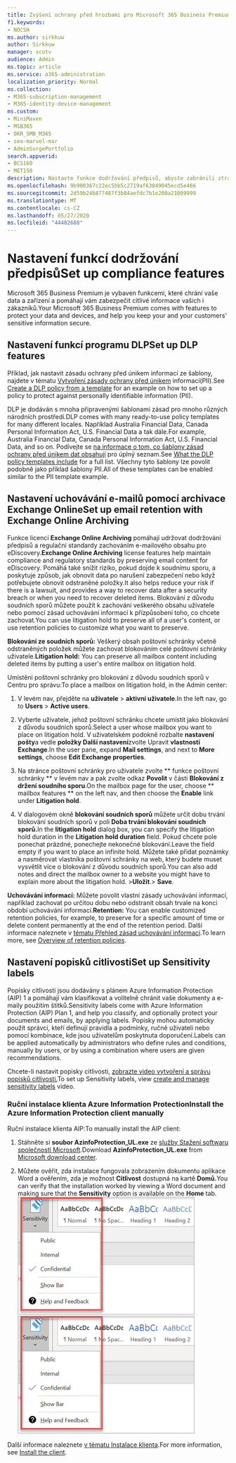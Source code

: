 ```yaml
---
title: Zvýšení ochrany před hrozbami pro Microsoft 365 Business Premium
f1.keywords:
- NOCSH
ms.author: sirkkuw
author: Sirkkuw
manager: scotv
audience: Admin
ms.topic: article
ms.service: o365-administration
localization_priority: Normal
ms.collection:
- M365-subscription-management
- M365-identity-device-management
ms.custom:
- MiniMaven
- MSB365
- OKR_SMB_M365
- seo-marvel-mar
- AdminSurgePortfolio
search.appverid:
- BCS160
- MET150
description: Nastavte funkce dodržování předpisů, abyste zabránili ztrátě dat a zajistili bezpečnost citlivých informací vašich zákazníků.
ms.openlocfilehash: 9b900367c22ec5bb5c2719af63049045ecd5e466
ms.sourcegitcommit: 2d59b24b877487f3b84aefdc7b1e200a21009999
ms.translationtype: MT
ms.contentlocale: cs-CZ
ms.lasthandoff: 05/27/2020
ms.locfileid: "44402688"
---
```

# <a name="set-up-compliance-features"></a><span data-ttu-id="70d10-103">Nastavení funkcí dodržování předpisů</span><span class="sxs-lookup"><span data-stu-id="70d10-103">Set up compliance features</span></span>

<span data-ttu-id="70d10-104">Microsoft 365 Business Premium je vybaven funkcemi, které chrání vaše data a zařízení a pomáhají vám zabezpečit citlivé informace vašich i zákazníků.</span><span class="sxs-lookup"><span data-stu-id="70d10-104">Your Microsoft 365 Business Premium comes with features to protect your data and devices, and help you keep your and your customers' sensitive information secure.</span></span>

## <a name="set-up-dlp-features"></a><span data-ttu-id="70d10-105">Nastavení funkcí programu DLP</span><span class="sxs-lookup"><span data-stu-id="70d10-105">Set up DLP features</span></span>

<span data-ttu-id="70d10-106">Příklad, jak nastavit zásadu ochrany před únikem informací ze šablony, najdete v tématu [Vytvoření zásady ochrany před únikem](https://docs.microsoft.com/microsoft-365/compliance/create-a-dlp-policy-from-a-template) informací(PII).</span><span class="sxs-lookup"><span data-stu-id="70d10-106">See [Create a DLP policy from a template](https://docs.microsoft.com/microsoft-365/compliance/create-a-dlp-policy-from-a-template) for an example on how to set up a policy to protect against personally identifiable information (PII).</span></span> 
  
<span data-ttu-id="70d10-107">DLP je dodáván s mnoha připravenými šablonami zásad pro mnoho různých národních prostředí.</span><span class="sxs-lookup"><span data-stu-id="70d10-107">DLP comes with many ready-to-use policy templates for many different locales.</span></span> <span data-ttu-id="70d10-108">Například Australia Financial Data, Canada Personal Information Act, U.S. Financial Data a tak dále.</span><span class="sxs-lookup"><span data-stu-id="70d10-108">For example, Australia Financial Data, Canada Personal Information Act, U.S. Financial Data, and so on.</span></span> <span data-ttu-id="70d10-109">Podívejte se [na informace o tom, co šablony zásad ochrany před únikem dat obsahují](https://docs.microsoft.com/microsoft-365/compliance/what-the-dlp-policy-templates-include) pro úplný seznam.</span><span class="sxs-lookup"><span data-stu-id="70d10-109">See [What the DLP policy templates include](https://docs.microsoft.com/microsoft-365/compliance/what-the-dlp-policy-templates-include) for a full list.</span></span> <span data-ttu-id="70d10-110">Všechny tyto šablony lze povolit podobně jako příklad šablony PII.</span><span class="sxs-lookup"><span data-stu-id="70d10-110">All of these templates can be enabled similar to the PII template example.</span></span> 
  
## <a name="set-up-email-retention-with-exchange-online-archiving"></a><span data-ttu-id="70d10-111">Nastavení uchovávání e-mailů pomocí archivace Exchange Online</span><span class="sxs-lookup"><span data-stu-id="70d10-111">Set up email retention with Exchange Online Archiving</span></span>

 <span data-ttu-id="70d10-112">Funkce licencí **Exchange Online Archiving** pomáhají udržovat dodržování předpisů a regulační standardy zachováním e-mailového obsahu pro eDiscovery.</span><span class="sxs-lookup"><span data-stu-id="70d10-112">**Exchange Online Archiving** license features help maintain compliance and regulatory standards by preserving email content for eDiscovery.</span></span> <span data-ttu-id="70d10-113">Pomáhá také snížit riziko, pokud dojde k soudnímu sporu, a poskytuje způsob, jak obnovit data po narušení zabezpečení nebo když potřebujete obnovit odstraněné položky.</span><span class="sxs-lookup"><span data-stu-id="70d10-113">It also helps reduce your risk if there is a lawsuit, and provides a way to recover data after a security breach or when you need to recover deleted items.</span></span> <span data-ttu-id="70d10-114">Blokování z důvodu soudních sporů můžete použít k zachování veškerého obsahu uživatele nebo pomocí zásad uchovávání informací k přizpůsobení toho, co chcete zachovat.</span><span class="sxs-lookup"><span data-stu-id="70d10-114">You can use litigation hold to preserve all of a user's content, or use retention policies to customize what you want to preserve.</span></span>
  
<span data-ttu-id="70d10-115">**Blokování ze soudních sporů:** Veškerý obsah poštovní schránky včetně odstraněných položek můžete zachovat blokováním celé poštovní schránky uživatele.</span><span class="sxs-lookup"><span data-stu-id="70d10-115">**Litigation hold:** You can preserve all mailbox content including deleted items by putting a user's entire mailbox on litigation hold.</span></span> 
    
<span data-ttu-id="70d10-116">Umístění poštovní schránky pro blokování z důvodu soudních sporů v Centru pro správu:</span><span class="sxs-lookup"><span data-stu-id="70d10-116">To place a mailbox on litigation hold, in the Admin center:</span></span>
    
1. <span data-ttu-id="70d10-117">V levém nav, přejděte na **uživatele** \> **aktivní uživatele**.</span><span class="sxs-lookup"><span data-stu-id="70d10-117">In the left nav, go to **Users** \> **Active users**.</span></span>
    
2. <span data-ttu-id="70d10-118">Vyberte uživatele, jehož poštovní schránku chcete umístit jako blokování z důvodu soudních sporů.</span><span class="sxs-lookup"><span data-stu-id="70d10-118">Select a user whose mailbox you want to place on litigation hold.</span></span> <span data-ttu-id="70d10-119">V uživatelském podokně rozbalte **nastavení pošty**a vedle **položky Další nastavení**zvolte Upravit **vlastnosti Exchange**.</span><span class="sxs-lookup"><span data-stu-id="70d10-119">In the user pane, expand **Mail settings**, and next to **More settings**, choose **Edit Exchange properties**.</span></span>
    
3. <span data-ttu-id="70d10-120">Na stránce poštovní schránky pro uživatele zvolte \*\* funkce poštovní schránky \*\* v levém nav a pak zvolte odkaz **Povolit** v části **Blokování z držení soudního sporu**.</span><span class="sxs-lookup"><span data-stu-id="70d10-120">On the mailbox page for the user, choose \*\* mailbox features \*\* on the left nav, and then choose the **Enable** link under **Litigation hold**.</span></span>
    
4. <span data-ttu-id="70d10-121">V dialogovém okně **blokování soudních sporů** můžete určit dobu trvání blokování soudních sporů v poli **Doba trvání blokování soudních sporů.**</span><span class="sxs-lookup"><span data-stu-id="70d10-121">In the **litigation hold** dialog box, you can specify the litigation hold duration in the **Litigation hold duration** field.</span></span> <span data-ttu-id="70d10-122">Pokud chcete pole ponechat prázdné, ponechejte nekonečné blokování.</span><span class="sxs-lookup"><span data-stu-id="70d10-122">Leave the field empty if you want to place an infinite hold.</span></span> <span data-ttu-id="70d10-123">Můžete také přidat poznámky a nasměrovat vlastníka poštovní schránky na web, který budete muset vysvětlit více o blokování z důvodu soudních sporů.</span><span class="sxs-lookup"><span data-stu-id="70d10-123">You can also add notes and direct the mailbox owner to a website you might have to explain more about the litigation hold.</span></span> <span data-ttu-id="70d10-124">\>**Uložit**.</span><span class="sxs-lookup"><span data-stu-id="70d10-124">\> **Save**.</span></span>
    
<span data-ttu-id="70d10-125">**Uchovávání informací:** Můžete povolit vlastní zásady uchovávání informací, například zachovat po určitou dobu nebo odstranit obsah trvale na konci období uchovávání informací.</span><span class="sxs-lookup"><span data-stu-id="70d10-125">**Retention:** You can enable customized retention policies, for example, to preserve for a specific amount of time or delete content permanently at the end of the retention period.</span></span> <span data-ttu-id="70d10-126">Další informace naleznete v [tématu Přehled zásad uchovávání informací](https://docs.microsoft.com/microsoft-365/compliance/retention-policies).</span><span class="sxs-lookup"><span data-stu-id="70d10-126">To learn more, see [Overview of retention policies](https://docs.microsoft.com/microsoft-365/compliance/retention-policies).</span></span>

## <a name="set-up-sensitivity-labels"></a><span data-ttu-id="70d10-127">Nastavení popisků citlivosti</span><span class="sxs-lookup"><span data-stu-id="70d10-127">Set up Sensitivity labels</span></span>

<span data-ttu-id="70d10-128">Popisky citlivosti jsou dodávány s plánem Azure Information Protection (AIP) 1 a pomáhají vám klasifikovat a volitelně chránit vaše dokumenty a e-maily použitím štítků.</span><span class="sxs-lookup"><span data-stu-id="70d10-128">Sensitivity labels come with Azure Information Protection (AIP) Plan 1, and help you classify, and optionally protect your documents and emails, by applying labels.</span></span> <span data-ttu-id="70d10-129">Popisky mohou automaticky použít správci, kteří definují pravidla a podmínky, ručně uživateli nebo pomocí kombinace, kde jsou uživatelům poskytnuta doporučení.</span><span class="sxs-lookup"><span data-stu-id="70d10-129">Labels can be applied automatically by administrators who define rules and conditions, manually by users, or by using a combination where users are given recommendations.</span></span>

<span data-ttu-id="70d10-130">Chcete-li nastavit popisky citlivosti, [zobrazte video vytvoření a správu popisků citlivosti.](https://support.office.com/article/2fb96b54-7dd2-4f0c-ac8d-170790d4b8b9)</span><span class="sxs-lookup"><span data-stu-id="70d10-130">To set up Sensitivity labels, view [create and manage sensitivity labels](https://support.office.com/article/2fb96b54-7dd2-4f0c-ac8d-170790d4b8b9) video.</span></span>



### <a name="install-the-azure-information-protection-client-manually"></a><span data-ttu-id="70d10-131">Ruční instalace klienta Azure Information Protection</span><span class="sxs-lookup"><span data-stu-id="70d10-131">Install the Azure Information Protection client manually</span></span>

<span data-ttu-id="70d10-132">Ruční instalace klienta AIP:</span><span class="sxs-lookup"><span data-stu-id="70d10-132">To manually install the AIP client:</span></span>

1. <span data-ttu-id="70d10-133">Stáhněte si **soubor AzinfoProtection_UL.exe** ze [služby Stažení softwaru společnosti Microsoft](https://www.microsoft.com/download/details.aspx?id=53018).</span><span class="sxs-lookup"><span data-stu-id="70d10-133">Download **AzinfoProtection_UL.exe** from [Microsoft download center](https://www.microsoft.com/download/details.aspx?id=53018).</span></span>
 
2. <span data-ttu-id="70d10-134">Můžete ověřit, zda instalace fungovala zobrazením dokumentu aplikace Word a ověřením, zda je možnost **Citlivost** dostupná na kartě **Domů.**</span><span class="sxs-lookup"><span data-stu-id="70d10-134">You can verify that the installation worked by viewing a Word document and making sure that the **Sensitivity** option is available on the **Home** tab.</span></span>
<br/><span data-ttu-id="70d10-135">![Rozevírací přehled karta Ochrana v dokumentu aplikace Word](../media/word-sensitivity.png)</span><span class="sxs-lookup"><span data-stu-id="70d10-135">![Protection tab drop-down in a Word document.](../media/word-sensitivity.png)</span></span>

<span data-ttu-id="70d10-136">Další informace naleznete [v tématu Instalace klienta](https://docs.microsoft.com/azure/information-protection/infoprotect-tutorial-step3).</span><span class="sxs-lookup"><span data-stu-id="70d10-136">For more information, see [Install the client](https://docs.microsoft.com/azure/information-protection/infoprotect-tutorial-step3).</span></span>
